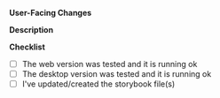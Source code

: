 **User-Facing Changes**
<!-- will be used as a changelog entry -->

**Description**


<!-- link relevant GitHub issues -->
<!-- add `docs` label if this PR requires documentation updates -->
<!-- add relevant metric tracking for experimental / new features -->

**Checklist**

- [ ] The web version was tested and it is running ok
- [ ] The desktop version was tested and it is running ok
- [ ] I've updated/created the storybook file(s)
